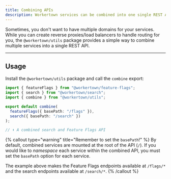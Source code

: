 ```yaml
---
title: Combining APIs
description: Workertown services can be combined into one single REST API.
---
```


Sometimes, you don't want to have multiple domains for your services. While you
can create reverse proxies/load balancers to handle routing for you, the
`@workertown/utils` package provides a simple way to combine multiple services
into a single REST API.

---

## Usage

Install the `@workertown/utils` package and call the `combine` export:

```ts
import { featureFlags } from "@workertown/feature-flags";
import { search } from "@workertown/search";
import { combine } from "@workertown/utils";

export default combine(
  featureFlags({ basePath: "/flags" }),
  search({ basePath: "/search" })
);

// ⬆️ A combined search and Feature Flags API
```

{% callout type="warning" title="Remember to set the `basePath`!" %}
By default, combined services are mounted at the root of the API (`/`). If you
would like to _namespace_ each service within the combined API, you must set
the `basePath` option for each service.

The example above makes the Feature Flags endpoints available at `/flags/*` and
the search endpoints available at `/search/*`.
{% /callout %}
